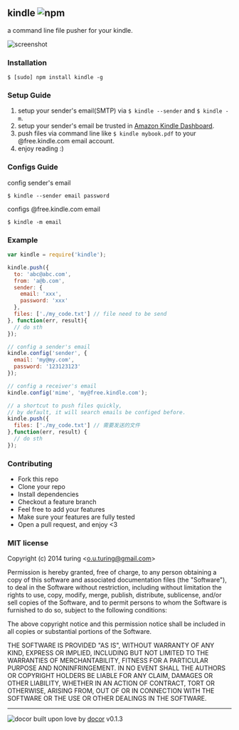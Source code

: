 ## kindle ![npm](https://badge.fury.io/js/kindle.png)

a command line file pusher for your kindle.

![screenshot](http://ww3.sinaimg.cn/large/61ff0de3gw1e6wsmhtwdgj20jv0eddh9.jpg)

### Installation
```
$ [sudo] npm install kindle -g
```

### Setup Guide

1. setup your sender's email(SMTP) via `$ kindle --sender` and `$ kindle -m`.
2. setup your sender's email be trusted in [Amazon Kindle Dashboard](#/#).
3. push files via command line like `$ kindle mybook.pdf` to your @free.kindle.com email account.
3. enjoy reading :)

### Configs Guide

config sender's email
```
$ kindle --sender email password
```
configs @free.kindle.com email
```
$ kindle -m email
```

### Example

```javascript
var kindle = require('kindle');

kindle.push({
  to: 'abc@abc.com',
  from: 'a@b.com',
  sender: {
    email: 'xxx',
    password: 'xxx'
  },
  files: ['./my_code.txt'] // file need to be send
}, function(err, result){
  // do sth
});

// config a sender's email
kindle.config('sender', {
  email: 'my@my.com',
  password: '123123123'
});

// config a receiver's email
kindle.config('mime', 'my@free.kindle.com');

// a shortcut to push files quickly,
// by default, it will search emails be configed before.
kindle.push({
  files: ['./my_code.txt'] // 需要发送的文件
},function(err, result) {
  // do sth
});
```

### Contributing
- Fork this repo
- Clone your repo
- Install dependencies
- Checkout a feature branch
- Feel free to add your features
- Make sure your features are fully tested
- Open a pull request, and enjoy <3

### MIT license
Copyright (c) 2014 turing &lt;o.u.turing@gmail.com&gt;

Permission is hereby granted, free of charge, to any person obtaining a copy
of this software and associated documentation files (the &quot;Software&quot;), to deal
in the Software without restriction, including without limitation the rights
to use, copy, modify, merge, publish, distribute, sublicense, and/or sell
copies of the Software, and to permit persons to whom the Software is
furnished to do so, subject to the following conditions:

The above copyright notice and this permission notice shall be included in
all copies or substantial portions of the Software.

THE SOFTWARE IS PROVIDED &quot;AS IS&quot;, WITHOUT WARRANTY OF ANY KIND, EXPRESS OR
IMPLIED, INCLUDING BUT NOT LIMITED TO THE WARRANTIES OF MERCHANTABILITY,
FITNESS FOR A PARTICULAR PURPOSE AND NONINFRINGEMENT. IN NO EVENT SHALL THE
AUTHORS OR COPYRIGHT HOLDERS BE LIABLE FOR ANY CLAIM, DAMAGES OR OTHER
LIABILITY, WHETHER IN AN ACTION OF CONTRACT, TORT OR OTHERWISE, ARISING FROM,
OUT OF OR IN CONNECTION WITH THE SOFTWARE OR THE USE OR OTHER DEALINGS IN
THE SOFTWARE.

---
![docor](https://cdn1.iconfinder.com/data/icons/windows8_icons_iconpharm/26/doctor.png)
built upon love by [docor](https://github.com/turingou/docor.git) v0.1.3
